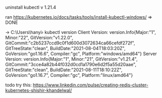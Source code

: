uninstall kubectl v 1.21.4




ran https://kubernetes.io/docs/tasks/tools/install-kubectl-windows/  => DONE

→ C:\Users\hanyi› kubectl version
Client Version: version.Info{Major:"1", Minor:"22", GitVersion:"v1.22.0", GitCommit:"c2b5237ccd9c0f1d600d3072634ca66cefdf272f", GitTreeState:"clean", BuildDate:"2021-08-04T18:03:20Z", GoVersion:"go1.16.6", Compiler:"gc", Platform:"windows/amd64"}
Server Version: version.Info{Major:"1", Minor:"21", GitVersion:"v1.21.4", GitCommit:"3cce4a82b44f032d0cd1a1790e6d2f5a55d20aae", GitTreeState:"clean", BuildDate:"2021-08-11T18:10:22Z", GoVersion:"go1.16.7", Compiler:"gc", Platform:"linux/amd64"}


todo try this:
https://www.linkedin.com/pulse/creating-redis-cluster-kubernetes-shishir-khandelwal/